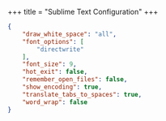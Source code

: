 +++
title = "Sublime Text Configuration"
+++

```json
{
    "draw_white_space": "all",
    "font_options": [
        "directwrite"
    ],
    "font_size": 9,
    "hot_exit": false,
    "remember_open_files": false,
    "show_encoding": true,
    "translate_tabs_to_spaces": true,
    "word_wrap": false
}
```
